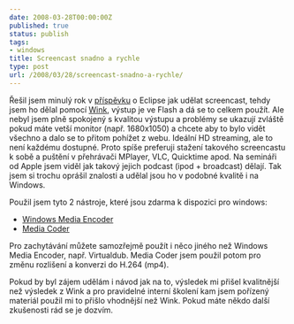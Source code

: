 ```yaml
---
date: 2008-03-28T00:00:00Z
published: true
status: publish
tags:
- windows
title: Screencast snadno a rychle
type: post
url: /2008/03/28/screencast-snadno-a-rychle/
---
```


Řešil jsem minulý rok v <a href="http://ladislav.prskavec.net/?node=develop&amp;id=23">příspěvku</a> o Eclipse jak udělat screencast, tehdy jsem ho dělal pomocí <a href="http://www.debugmode.com/wink/">Wink</a>, výstup je ve Flash a dá se to celkem použít. Ale nebyl jsem plně spokojený s kvalitou výstupu a problémy se ukazují zvláště pokud máte vetší monitor (např. 1680x1050) a chcete aby to bylo vidět všechno a dalo se to přitom pohížet z webu. Ideální HD streaming, ale to není každému dostupné. Proto spíše preferuji stažení takového screencastu k sobě a puštění v přehrávači MPlayer, VLC, Quicktime apod. Na semináři od Apple jsem viděl jak takový jejich podcast (ipod + broadcast) dělají. Tak jsem si trochu oprášil znalosti a udělal jsou ho v podobné kvalitě i na Windows.

Použil jsem tyto 2 nástroje, které jsou zdarma k dispozici pro windows:
<ul>
	<li><span style="color: #888888;"><a href="http://www.microsoft.com/windows/windowsmedia/forpros/encoder/default.mspx">Windows Media Encoder</a></span></li>
	<li><span style="color: #888888;"><a href="http://mediacoder.sourceforge.net/">Media Coder</a></span></li>
</ul>
Pro zachytávání můžete samozřejmě použít i něco jiného než Windows Media Encoder, např. Virtualdub. Media Coder jsem použil potom pro změnu rozlišení a konverzi do H.264 (mp4).

Pokud by byl zájem udělám i návod jak na to, výsledek mi přišel kvalitnější než výsledek z Wink a pro pravidelné interní školení kam jsem pořízený materiál použil mi to přišlo vhodnější než Wink. Pokud máte někdo další zkušenosti rád se je dozvím.
